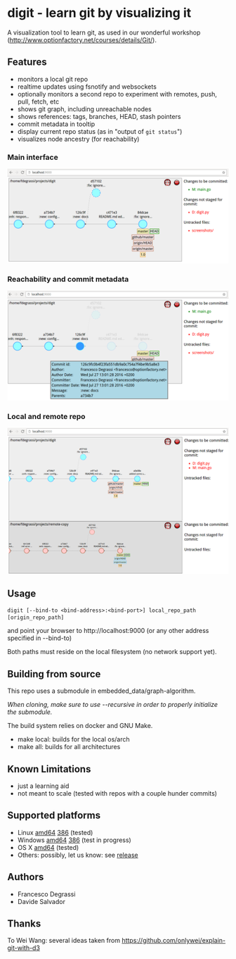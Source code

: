 # digit - learn git by visualizing it
A visualization tool to learn git, as used in our wonderful workshop (http://www.optionfactory.net/courses/details/Git/).

## Features

* monitors a local git repo
* realtime updates using fsnotify and websockets
* optionally monitors a second repo to experiment with remotes, push, pull, fetch, etc
* shows git graph, including unreachable nodes
* shows references: tags, branches, HEAD, stash pointers
* commit metadata in tooltip
* display current repo status (as in "output of `git status`")
* visualizes node ancestry (for reachability)

### Main interface 
![Main interface](screenshots/cover.png?raw=true "Main interface")
### Reachability and commit metadata
![Reachability and commit metadata](screenshots/reachability_and_commit_details.png?raw=true "Reachability and commit metadata")
### Local and remote repo
![Local and remote repo](screenshots/local-vs-remote.png?raw=true "Local and remote repo")

## Usage
```
digit [--bind-to <bind-address>:<bind-port>] local_repo_path [origin_repo_path]
```

and point your browser to http://localhost:9000 (or any other address specified in --bind-to)

Both paths must reside on the local filesystem (no network support yet).

## Building from source
This repo uses a submodule in embedded_data/graph-algorithm.

*When cloning, make sure to use --recursive in order to properly initialize the submodule.*

The build system relies on docker and GNU Make.

* make local: builds for the local os/arch
* make all: builds for all architectures

## Known Limitations

* just a learning aid
* not meant to scale (tested with repos with a couple hunder commits)

## Supported platforms

* Linux [amd64](//github.com/optionfactory/digit/releases/download/1.0/digit-linux-amd64) [386](//github.com/optionfactory/digit/releases/download/1.0/digit-linux-386) (tested)
* Windows [amd64](//github.com/optionfactory/digit/releases/download/1.0/digit-windows-amd64.exe) [386](//github.com/optionfactory/digit/releases/download/1.0/digit-windows-386.exe) (test in progress)
* OS X [amd64](//github.com/optionfactory/digit/releases/download/1.0/digit-darwin-amd64) (tested)
* Others: possibly, let us know: see [release](//github.com/optionfactory/digit/releases/tag/1.0)

## Authors

* Francesco Degrassi
* Davide Salvador

## Thanks
To Wei Wang: several ideas taken from https://github.com/onlywei/explain-git-with-d3
